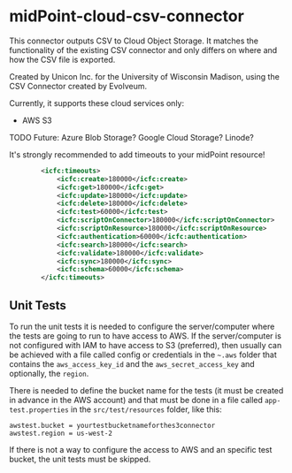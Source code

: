 # midPoint-cloud-csv-connector

This connector outputs CSV to Cloud Object Storage. It matches the functionality 
 of the existing CSV connector and only differs on where and how the CSV file
  is exported.  

Created by Unicon Inc. for the University of Wisconsin Madison, using the CSV Connector created by Evolveum.   

Currently, it supports these cloud services only:
- AWS S3

TODO Future: Azure Blob Storage? Google Cloud Storage? Linode?


It's strongly recommended to add timeouts to your midPoint resource!

```xml
        <icfc:timeouts>
            <icfc:create>180000</icfc:create>
            <icfc:get>180000</icfc:get>
            <icfc:update>180000</icfc:update>
            <icfc:delete>180000</icfc:delete>
            <icfc:test>60000</icfc:test>
            <icfc:scriptOnConnector>180000</icfc:scriptOnConnector>
            <icfc:scriptOnResource>180000</icfc:scriptOnResource>
            <icfc:authentication>60000</icfc:authentication>
            <icfc:search>180000</icfc:search>
            <icfc:validate>180000</icfc:validate>
            <icfc:sync>180000</icfc:sync>
            <icfc:schema>60000</icfc:schema>
        </icfc:timeouts>
```

## Unit Tests
To run the unit tests it is needed to configure the server/computer where the tests are going to run to have access to AWS. 
If the server/computer is not configured with IAM to have access to S3 (preferred), 
then usually can be achieved with a file called config or credentials in the `~.aws` folder that contains the `aws_access_key_id` and the 
`aws_secret_access_key` and optionally, the `region`. 

There is needed to define the bucket name for the tests (it must be created in advance in the AWS account)
and that must be done in a file called `app-test.properties` in the `src/test/resources` folder, like this:

```
awstest.bucket = yourtestbucketnameforthes3connector
awstest.region = us-west-2
```
If there is not a way to configure the access to AWS and an specific test bucket, the unit tests must be skipped.
